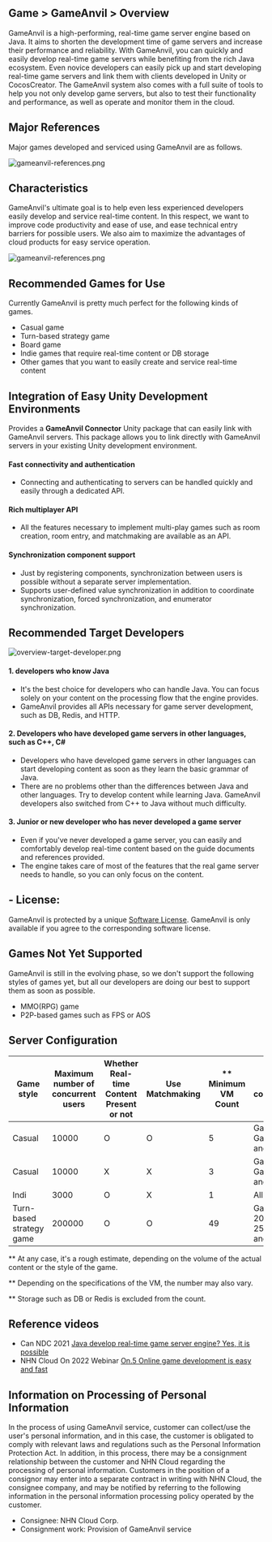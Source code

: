 ## Game > GameAnvil > Overview

GameAnvil is a high-performing, real-time game server engine based on Java. It aims to shorten the development time of game servers and increase their performance and reliability. With GameAnvil, you can quickly and easily develop real-time game servers while benefiting from the rich Java ecosystem. Even novice developers can easily pick up and start developing real-time game servers and link them with clients developed in Unity or CocosCreator. The GameAnvil system also comes with a full suite of tools to help you not only develop game servers, but also to test their functionality and performance, as well as operate and monitor them in the cloud.

## Major References

Major games developed and serviced using GameAnvil are as follows.

![gameanvil-references.png](https://static.toastoven.net/prod_gameanvil/images/gameanvil-references.png)
## Characteristics
GameAnvil's ultimate goal is to help even less experienced developers easily develop and service real-time content. In this respect, we want to improve code productivity and ease of use, and ease technical entry barriers for possible users. We also aim to maximize the advantages of cloud products for easy service operation.

![gameanvil-references.png](https://static.toastoven.net/prod_gameanvil/images/overview-features.png)

## Recommended Games for Use

Currently GameAnvil is pretty much perfect for the following kinds of games.

* Casual game
* Turn-based strategy game
* Board game
* Indie games that require real-time content or DB storage
* Other games that you want to easily create and service real-time content


## Integration of Easy Unity Development Environments

Provides a **GameAnvil Connector** Unity package that can easily link with GameAnvil servers. This package allows you to link directly with GameAnvil servers in your existing Unity development environment.

#### Fast connectivity and authentication
* Connecting and authenticating to servers can be handled quickly and easily through a dedicated API.

#### Rich multiplayer API
* All the features necessary to implement multi-play games such as room creation, room entry, and matchmaking are available as an API.

#### Synchronization component support
* Just by registering components, synchronization between users is possible without a separate server implementation.
* Supports user-defined value synchronization in addition to coordinate synchronization, forced synchronization, and enumerator synchronization.

## Recommended Target Developers

![overview-target-developer.png](https://static.toastoven.net/prod_gameanvil/images/overview-target-developer.png)


#### 1. developers who know **Java**

* It's the best choice for developers who can handle Java. You can focus solely on your content on the processing flow that the engine provides.
* GameAnvil provides all APIs necessary for game server development, such as DB, Redis, and HTTP.

#### 2. Developers who have developed game servers in other languages, such as **C++, C#**

* Developers who have developed game servers in other languages can start developing content as soon as they learn the basic grammar of Java.
* There are no problems other than the differences between Java and other languages. Try to develop content while learning Java. GameAnvil developers also switched from C++ to Java without much difficulty.

#### 3. **Junior or new developer who has never developed a game server**

* Even if you've never developed a game server, you can easily and comfortably develop real-time content based on the guide documents and references provided.
* The engine takes care of most of the features that the real game server needs to handle, so you can only focus on the content.


## - License:

GameAnvil is protected by a unique [Software License](https://gameplatform.toast.com/kr/services/gameanvil/license). GameAnvil is only available if you agree to the corresponding software license.

## Games Not Yet Supported

GameAnvil is still in the evolving phase, so we don't support the following styles of games yet, but all our developers are doing our best to support them as soon as possible.

* MMO(RPG) game
* P2P-based games such as FPS or AOS

## Server Configuration

| Game style | Maximum number of concurrent users | Whether Real-time Content Present or not | Use Matchmaking | \** Minimum VM Count | Rough configuration                                |
| ----------- | ------------------- | ------------------ | --------------- | --------------- | ------------------------------------------- |
| Casual      | 10000               | O                  | O               | 5               | Gateway x 2, Game x 2, and other x 1            |
| Casual      | 10000               | X                  | X               | 3               | Gateway x 1, Game x 1, and other x 1            |
| Indi        | 3000                | O                  | X               | 1               | All in One x 1                              |
| Turn-based strategy game   | 200000              | O                  | O               | 49              | Gateway x 20, Game x 25, Loc x 3, and other x 1 |

** At any case, it's a rough estimate, depending on the volume of the actual content or the style of the game.

** Depending on the specifications of the VM, the number may also vary. 

** Storage such as DB or Redis is excluded from the count.

## Reference videos

* Can NDC 2021 [ Java develop real-time game server engine? Yes, it is possible ](https://youtu.be/kQyu5pAChcA)
* NHN Cloud On 2022 Webinar [On.5 Online game development is easy and fast ](https://cloudon.nhn.com/webinar_past?idx=6)

## Information on Processing of Personal Information

In the process of using GameAnvil service, customer can collect/use the user's personal information, and in this case, the customer is obligated to comply with relevant laws and regulations such as the Personal Information Protection Act.
In addition, in this process, there may be a consignment relationship between the customer and NHN Cloud regarding the processing of personal information. Customers in the position of a consignor may enter into a separate contract in writing with NHN Cloud, the consignee company, and may be notified by referring to the following information in the personal information processing policy operated by the customer.

* Consignee: NHN Cloud Corp.
* Consignment work: Provision of GameAnvil service